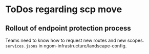 # ToDos regarding scp move

## Rollout of endpoint protection process
Teams need to know how to request new routes and new scopes. `services.jsons` in ngom-infrastructure/landscape-config. 

